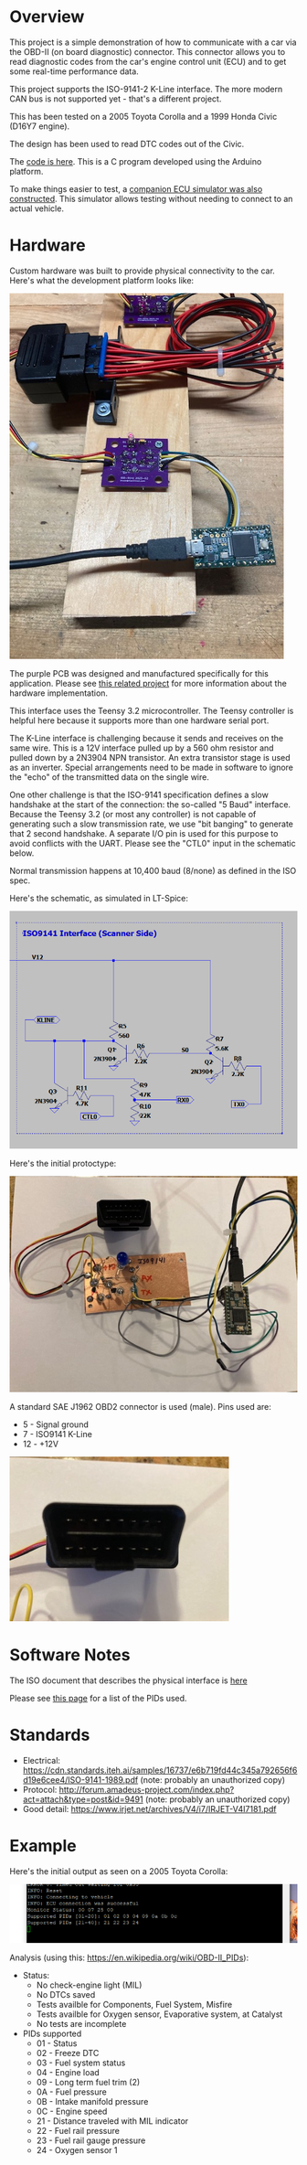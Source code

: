 Overview
========

This project is a simple demonstration of how to communicate with a car via the OBD-II (on board diagnostic)
connector.  This connector allows you to read diagnostic codes from the car's engine control unit (ECU) and to get some real-time performance data.

This project supports the ISO-9141-2 K-Line interface.  The more modern CAN bus is not supported yet - that's a different project.

This has been tested on a 2005 Toyota Corolla and a 1999 Honda Civic (D16Y7 engine).

The design has been used to read DTC codes out of the Civic.

The [code is here](https://github.com/brucemack/hello-obd2/blob/main/hello-obd2.ino).  This is a C program developed using the Arduino platform.

To make things easier to test, a [companion ECU simulator was also constructed](https://github.com/brucemack/ecu-sim).  This simulator allows testing without needing to connect to an actual vehicle.

Hardware
========

Custom hardware was built to provide physical connectivity to the car. Here's what the development platform looks like:

![](images/IMG_1673.jpg)

The purple PCB was designed and manufactured specifically for this application.  Please see [this related project](https://github.com/brucemack/iso9141-interface) for more information about the hardware implementation.

This interface uses the Teensy 3.2 microcontroller.  The Teensy controller is helpful here because it supports more than one hardware serial port.

The K-Line interface is challenging because it sends and receives on the same wire.  This is a 12V interface pulled up by a 560 ohm resistor and pulled down by a 2N3904 NPN transistor.  An extra transistor stage is used as an inverter.  Special arrangements need to be made in software to ignore the "echo" of the transmitted data on the single wire.

One other challenge is that the ISO-9141 specification defines a slow handshake at the start of the connection: the so-called "5 Baud" interface.  Because the Teensy 3.2 (or most any controller) is not capable of generating such a slow transmission rate, we use "bit banging" to generate that 2 second handshake.  A separate I/O pin is used for this purpose to avoid conflicts with the UART.  Please see the "CTL0" input in the schematic below.

Normal transmission happens at 10,400 baud (8/none) as defined in the ISO spec.

Here's the schematic, as simulated in LT-Spice:

![](images/SC1.png)

Here's the initial protoctype:

![](images/IMG_1607.jpg)

A standard SAE J1962 OBD2 connector is used (male).  Pins used are:
* 5 - Signal ground 
* 7 - ISO9141 K-Line
* 12 - +12V

![](images/IMG_1609.jpg)

Software Notes
==============

The ISO document that describes the physical interface is [here](https://andrewrevill.co.uk/ReferenceLibrary/OBDII%20Specifications%20-%20ISO-9141-2%20(Physical).pdf)

Please see [this page](https://en.wikipedia.org/wiki/OBD-II_PIDs) for a list of the PIDs used.

Standards
=========

* Electrical: https://cdn.standards.iteh.ai/samples/16737/e6b719fd44c345a792656f6d19e6cee4/ISO-9141-1989.pdf (note: probably an unauthorized copy)
* Protocol: http://forum.amadeus-project.com/index.php?act=attach&type=post&id=9491 (note: probably an unauthorized copy)
* Good detail: https://www.irjet.net/archives/V4/i7/IRJET-V4I7181.pdf

Example
=======

Here's the initial output as seen on a 2005 Toyota Corolla:

![](images/tc01.png)

Analysis (using this: https://en.wikipedia.org/wiki/OBD-II_PIDs):
* Status:
    * No check-engine light (MIL)
    * No DTCs saved
    * Tests availble for Components, Fuel System, Misfire
    * Tests availble for Oxygen sensor, Evaporative system, at Catalyst
    * No tests are incomplete
* PIDs supported
    * 01 - Status
    * 02 - Freeze DTC
    * 03 - Fuel system status
    * 04 - Engine load
    * 09 - Long term fuel trim (2)
    * 0A - Fuel pressure
    * 0B - Intake manifold pressure
    * 0C - Engine speed
    * 21 - Distance traveled with MIL indicator
    * 22 - Fuel rail pressure
    * 23 - Fuel rail gauge pressure
    * 24 - Oxygen sensor 1


